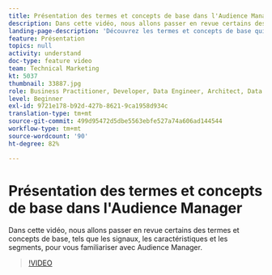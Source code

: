 ```yaml
---
title: Présentation des termes et concepts de base dans l'Audience Manager
description: Dans cette vidéo, nous allons passer en revue certains des termes et concepts de base, tels que les signaux, les caractéristiques et les segments, pour vous familiariser avec Audience Manager.
landing-page-description: 'Découvrez les termes et concepts de base qui vous aideront à prendre en main Audience Manager : les signaux, les caractéristiques, les segments, etc.'
feature: Présentation
topics: null
activity: understand
doc-type: feature video
team: Technical Marketing
kt: 5037
thumbnail: 33887.jpg
role: Business Practitioner, Developer, Data Engineer, Architect, Data Architect, Administrator, Leader
level: Beginner
exl-id: 9721e178-b92d-427b-8621-9ca1958d934c
translation-type: tm+mt
source-git-commit: 499d95472d5dbe5563ebfe527a74a606ad144544
workflow-type: tm+mt
source-wordcount: '90'
ht-degree: 82%

---
```


# Présentation des termes et concepts de base dans l&#39;Audience Manager

Dans cette vidéo, nous allons passer en revue certains des termes et concepts de base, tels que les signaux, les caractéristiques et les segments, pour vous familiariser avec Audience Manager.

>[!VIDEO](https://video.tv.adobe.com/v/33887/?quality=12)
